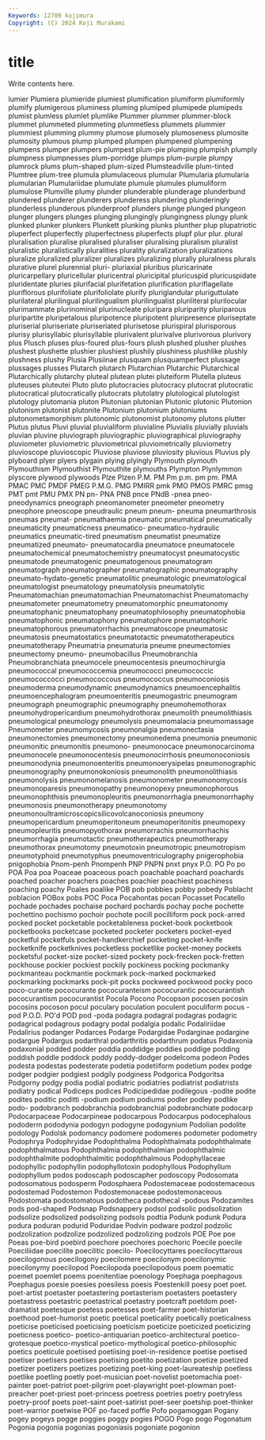 ```yaml
---
Keywords: 12709 kojimura
Copyright: (C) 2024 Koji Murakami
---
```


# title

Write contents here.



lumier Plumiera plumieride plumiest
plumification plumiform plumiformly plumify plumigerous pluminess pluming plumiped plumipede plumipeds
plumist plumless plumlet plumlike Plummer plummer plummer-block plummet plummeted plummeting
plummetless plummets plummier plummiest plumming plummy plumose plumosely plumoseness plumosite
plumosity plumous plump plumped plumpen plumpened plumpening plumpens plumper plumpers
plumpest plum-pie plumping plumpish plumply plumpness plumpnesses plum-porridge plumps plum-purple
plumpy plumrock plums plum-shaped plum-sized Plumsteadville plum-tinted Plumtree plum-tree plumula
plumulaceous plumular Plumularia plumularia plumularian Plumulariidae plumulate plumule plumules plumuliform
plumulose Plumville plumy plunder plunderable plunderage plunderbund plundered plunderer plunderers
plunderess plundering plunderingly plunderless plunderous plunderproof plunders plunge plunged plungeon
plunger plungers plunges plunging plungingly plungingness plungy plunk plunked plunker
plunkers Plunkett plunking plunks plunther plup plupatriotic pluperfect pluperfectly pluperfectness
pluperfects plupf plur plur. plural pluralisation pluralise pluralised pluraliser pluralising
pluralism pluralist pluralistic pluralistically pluralities plurality pluralization pluralizations pluralize pluralized
pluralizer pluralizes pluralizing plurally pluralness plurals plurative plurel plurennial pluri-
pluriaxial pluribus pluricarinate pluricarpellary pluricellular pluricentral pluricipital pluricuspid pluricuspidate pluridentate
pluries plurifacial plurifetation plurification pluriflagellate pluriflorous plurifoliate plurifoliolate plurify pluriglandular
pluriguttulate plurilateral plurilingual plurilingualism plurilingualist pluriliteral plurilocular plurimammate plurinominal plurinucleate
pluripara pluriparity pluriparous pluripartite pluripetalous pluripotence pluripotent pluripresence pluriseptate pluriserial
pluriseriate pluriseriated plurisetose plurispiral plurisporous plurisy plurisyllabic plurisyllable plurivalent plurivalve
plurivorous plurivory plus Plusch pluses plus-foured plus-fours plush plushed plusher
plushes plushest plushette plushier plushiest plushily plushiness plushlike plushly plushness
plushy Plusia Plusiinae plusquam plusquamperfect plussage plussages plusses Plutarch plutarch
Plutarchian Plutarchic Plutarchical Plutarchically plutarchy pluteal plutean plutei pluteiform Plutella
pluteus pluteuses pluteutei Pluto pluto plutocracies plutocracy plutocrat plutocratic plutocratical
plutocratically plutocrats plutolatry plutological plutologist plutology plutomania pluton Plutonian plutonian
Plutonic plutonic Plutonion plutonism plutonist plutonite Plutonium plutonium plutoniums plutonometamorphism
plutonomic plutonomist plutonomy plutons plutter Plutus plutus Pluvi pluvial pluvialiform
pluvialine Pluvialis pluvially pluvials pluvian pluvine pluviograph pluviographic pluviographical pluviography
pluviometer pluviometric pluviometrical pluviometrically pluviometry pluvioscope pluvioscopic Pluviose pluviose pluviosity
pluvious Pluvius ply plyboard plyer plyers plygain plying plyingly Plymouth
plymouth Plymouthism Plymouthist Plymouthite plymouths Plympton Plynlymmon plyscore plywood plywoods
Plze Plzen P.M. PM Pm p.m. pm pm. PMA PMAC
PMC PMDF PMEG P.M.G. PMG PMIRR pmk PMO PMOS PMRC
pmsg PMT pmt PMU PMX PN pn- PNA PNB pnce
PNdB -pnea pneo- pneodynamics pneograph pneomanometer pneometer pneometry pneophore pneoscope
pneudraulic pneum pneum- pneuma pneumarthrosis pneumas pneumat- pneumathaemia pneumatic pneumatical
pneumatically pneumaticity pneumaticness pneumatico- pneumatico-hydraulic pneumatics pneumatic-tired pneumatism pneumatist pneumatize
pneumatized pneumato- pneumatocardia pneumatoce pneumatocele pneumatochemical pneumatochemistry pneumatocyst pneumatocystic pneumatode
pneumatogenic pneumatogenous pneumatogram pneumatograph pneumatographer pneumatographic pneumatography pneumato-hydato-genetic pneumatolitic pneumatologic
pneumatological pneumatologist pneumatology pneumatolysis pneumatolytic Pneumatomachian pneumatomachian Pneumatomachist Pneumatomachy pneumatometer
pneumatometry pneumatomorphic pneumatonomy pneumatophanic pneumatophany pneumatophilosophy pneumatophobia pneumatophonic pneumatophony pneumatophore
pneumatophoric pneumatophorous pneumatorrhachis pneumatoscope pneumatosic pneumatosis pneumatostatics pneumatotactic pneumatotherapeutics pneumatotherapy
Pneumatria pneumaturia pneume pneumectomies pneumectomy pneumo- pneumobacillus Pneumobranchia Pneumobranchiata pneumocele
pneumocentesis pneumochirurgia pneumococcal pneumococcemia pneumococci pneumococcic pneumococcocci pneumococcous pneumococcus pneumoconiosis
pneumoderma pneumodynamic pneumodynamics pneumoencephalitis pneumoencephalogram pneumoenteritis pneumogastric pneumogram pneumograph pneumographic
pneumography pneumohemothorax pneumohydropericardium pneumohydrothorax pneumolith pneumolithiasis pneumological pneumology pneumolysis pneumomalacia
pneumomassage Pneumometer pneumomycosis pneumonalgia pneumonectasia pneumonectomies pneumonectomy pneumonedema pneumonia pneumonic
pneumonitic pneumonitis pneumono- pneumonocace pneumonocarcinoma pneumonocele pneumonocentesis pneumonocirrhosis pneumonoconiosis pneumonodynia
pneumonoenteritis pneumonoerysipelas pneumonographic pneumonography pneumonokoniosis pneumonolith pneumonolithiasis pneumonolysis pneumonomelanosis pneumonometer
pneumonomycosis pneumonoparesis pneumonopathy pneumonopexy pneumonophorous pneumonophthisis pneumonopleuritis pneumonorrhagia pneumonorrhaphy pneumonosis
pneumonotherapy pneumonotomy pneumonoultramicroscopicsilicovolcanoconiosis pneumony pneumopericardium pneumoperitoneum pneumoperitonitis pneumopexy pneumopleuritis pneumopyothorax
pneumorrachis pneumorrhachis pneumorrhagia pneumotactic pneumotherapeutics pneumotherapy pneumothorax pneumotomy pneumotoxin pneumotropic
pneumotropism pneumotyphoid pneumotyphus pneumoventriculography pnigerophobia pnigophobia Pnom-penh Pnompenh PNP PNPN
pnxt pnyx P.O. PO Po po POA Poa poa Poaceae
poaceous poach poachable poachard poachards poached poacher poachers poaches poachier
poachiest poachiness poaching poachy Poales poalike POB pob pobbies pobby
pobedy Poblacht poblacion POBox pobs POC Poca Pocahontas pocan Pocasset
Pocatello pochade pochades pochaise pochard pochards pochay poche pochette pochettino
pochismo pochoir pochote pocill pocilliform pock pock-arred pocked pocket pocketable
pocketableness pocket-book pocketbook pocketbooks pocketcase pocketed pocketer pocketers pocket-eyed pocketful
pocketfuls pocket-handkerchief pocketing pocket-knife pocketknife pocketknives pocketless pocketlike pocket-money pockets
pocketsful pocket-size pocket-sized pockety pock-frecken pock-fretten pockhouse pockier pockiest pockily
pockiness pocking pockmanky pockmanteau pockmantie pockmark pock-marked pockmarked pockmarking pockmarks
pock-pit pocks pockweed pockwood pocky poco poco-curante pococurante pococuranteism pococurantic
pococurantish pococurantism pococurantist Pocola Pocono Pocopson pocosen pocosin pocosins pocoson
pocul poculary poculation poculent poculiform pocus -pod P.O.D. PO'd POD
pod -poda podagra podagral podagras podagric podagrical podagrous podagry podal
podalgia podalic Podaliriidae Podalirius podanger Podarces Podarge Podargidae Podarginae podargine
podargue Podargus podarthral podarthritis podarthrum podatus Podaxonia podaxonial podded podder
poddia poddidge poddies poddige podding poddish poddle poddock poddy poddy-dodger
podelcoma podeon Podes podesta podestas podesterate podetia podetiiform podetium podex
podge podger podgier podgiest podgily podginess Podgorica Podgoritsa Podgorny podgy
podia podial podiatric podiatries podiatrist podiatrists podiatry podical Podiceps podices
Podicipedidae podilegous -podite podite podites poditic poditti -podium podium podiums
podler podley podlike podo- podobranch podobranchia podobranchial podobranchiate podocarp Podocarpaceae
Podocarpineae podocarpous Podocarpus podocephalous pododerm pododynia podogyn podogyne podogynium Podolian
podolite podology Podolsk podomancy podomere podomeres podometer podometry Podophrya Podophryidae
Podophthalma Podophthalmata podophthalmate podophthalmatous Podophthalmia podophthalmian podophthalmic podophthalmite podophthalmitic podophthalmous
Podophyllaceae podophyllic podophyllin podophyllotoxin podophyllous Podophyllum podophyllum podos podoscaph podoscapher
podoscopy Podosomata podosomatous podosperm Podosphaera Podostemaceae podostemaceous podostemad Podostemon Podostemonaceae
podostemonaceous Podostomata podostomatous podotheca podothecal -podous Podozamites pods pod-shaped Podsnap
Podsnappery podsol podsolic podsolization podsolize podsolized podsolizing podsols podtia Podunk
podunk Podura podura poduran podurid Poduridae Podvin podware podzol podzolic
podzolization podzolize podzolized podzolizing podzols POE Poe poe Poeas poe-bird
poebird poechore poechores poechoric Poecile poecile Poeciliidae poecilite poecilitic poecilo-
Poecilocyttares poecilocyttarous poecilogonous poecilogony poecilomere poecilonym poecilonymic poecilonymy poecilopod Poecilopoda
poecilopodous poem poematic poemet poemlet poems poenitentiae poenology Poephaga poephagous
Poephagus poesie poesies poesiless poesis Poestenkill poesy poet poet. poet-artist
poetaster poetastering poetasterism poetasters poetastery poetastress poetastric poetastrical poetastry poetcraft
poetdom poet-dramatist poetesque poetess poetesses poet-farmer poet-historian poethood poet-humorist poetic
poetical poeticality poetically poeticalness poeticise poeticised poeticising poeticism poeticize poeticized
poeticizing poeticness poetico- poetico-antiquarian poetico-architectural poetico-grotesque poetico-mystical poetico-mythological poetico-philosophic poetics
poeticule poetiised poetiising poet-in-residence poetise poetised poetiser poetisers poetises poetising
poetito poetization poetize poetized poetizer poetizers poetizes poetizing poet-king poet-laureateship
poetless poetlike poetling poetly poet-musician poet-novelist poetomachia poet-painter poet-patriot poet-pilgrim
poet-playwright poet-plowman poet-preacher poet-priest poet-princess poetress poetries poetry poetryless poetry-proof
poets poet-saint poet-satirist poet-seer poetship poet-thinker poet-warrior poetwise POF po-faced
poffle Pofo pogamoggan Pogany pogey pogeys pogge poggies poggy pogies
POGO Pogo pogo Pogonatum Pogonia pogonia pogonias pogoniasis pogoniate pogonion
